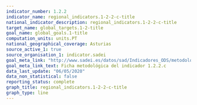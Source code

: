 ```yaml
---
indicator_number: 1.2.2
indicator_name: regional_indicators.1-2-2-c-title
national_indicator_description: regional_indicators.1-2-2-c-title
target_name: global_targets.1-2-title
goal_name: global_goals.1-title
computation_units: units.PT
national_geographical_coverage: Asturias
source_active_1: true
source_organisation_1: indicator.sadei
goal_meta_link: "http://www.sadei.es/datos/sad/Indicadores_ODS/metodologia/1.2.2.c.pdf"
goal_meta_link_text: Ficha metodológica del indicador 1.2.2.c
data_last_update: "06/05/2020"
data_non_statistical: false
reporting_status: complete
graph_title: regional_indicators.1-2-2-c-title
graph_type: line
---
```

